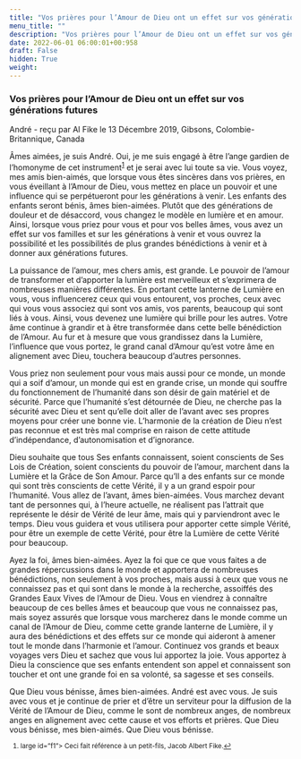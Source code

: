 ```yaml
---
title: "Vos prières pour l’Amour de Dieu ont un effet sur vos générations futures"
menu_title: ""
description: "Vos prières pour l’Amour de Dieu ont un effet sur vos générations futures"
date: 2022-06-01 06:00:01+00:958
draft: False
hidden: True
weight:
---
```

### Vos prières pour l’Amour de Dieu ont un effet sur vos générations futures

André - reçu par Al Fike le 13 Décembre 2019, Gibsons, Colombie-Britannique, Canada

Âmes aimées, je suis André. Oui, je me suis engagé à être l’ange gardien de l’homonyme de cet instrument<sup id=”a1”>[1](#f1)</sup> et je serai avec lui toute sa vie. Vous voyez, mes amis bien-aimés, que lorsque vous êtes sincères dans vos prières, en vous éveillant à l’Amour de Dieu, vous mettez en place un pouvoir et une influence qui se perpétueront pour les générations à venir. Les enfants des enfants seront bénis, âmes bien-aimées. Plutôt que des générations de douleur et de désaccord, vous changez le modèle en lumière et en amour. Ainsi, lorsque vous priez pour vous et pour vos belles âmes, vous avez un effet sur vos familles et sur les générations à venir et vous ouvrez la possibilité et les possibilités de plus grandes bénédictions à venir et à donner aux générations futures.

La puissance de l’amour, mes chers amis, est grande. Le pouvoir de l’amour de transformer et d’apporter la lumière est merveilleux et s’exprimera de nombreuses manières différentes. En portant cette lanterne de Lumière en vous, vous influencerez ceux qui vous entourent, vos proches, ceux avec qui vous vous associez qui sont vos amis, vos parents, beaucoup qui sont liés à vous. Ainsi, vous devenez une lumière qui brille pour les autres. Votre âme continue à grandir et à être transformée dans cette belle bénédiction de l’Amour. Au fur et à mesure que vous grandissez dans la Lumière, l’influence que vous portez, le grand canal d’Amour qu’est votre âme en alignement avec Dieu, touchera beaucoup d’autres personnes.

Vous priez non seulement pour vous mais aussi pour ce monde, un monde qui a soif d’amour, un monde qui est en grande crise, un monde qui souffre du fonctionnement de l’humanité dans son désir de gain matériel et de sécurité. Parce que l’humanité s’est détournée de Dieu, ne cherche pas la sécurité avec Dieu et sent qu’elle doit aller de l’avant avec ses propres moyens pour créer une bonne vie. L’harmonie de la création de Dieu n’est pas reconnue et est très mal comprise en raison de cette attitude d’indépendance, d’autonomisation et d’ignorance.

Dieu souhaite que tous Ses enfants connaissent, soient conscients de Ses Lois de Création, soient conscients du pouvoir de l’amour, marchent dans la Lumière et la Grâce de Son Amour. Parce qu’Il a des enfants sur ce monde qui sont très conscients de cette Vérité, il y a un grand espoir pour l’humanité. Vous allez de l’avant, âmes bien-aimées. Vous marchez devant tant de personnes qui, à l’heure actuelle, ne réalisent pas l’attrait que représente le désir de Vérité de leur âme, mais qui y parviendront avec le temps. Dieu vous guidera et vous utilisera pour apporter cette simple Vérité, pour être un exemple de cette Vérité, pour être la Lumière de cette Vérité pour beaucoup.

Ayez la foi, âmes bien-aimées. Ayez la foi que ce que vous faites a de grandes répercussions dans le monde et apportera de nombreuses bénédictions, non seulement à vos proches, mais aussi à ceux que vous ne connaissez pas et qui sont dans le monde à la recherche, assoiffés des Grandes Eaux Vives de l’Amour de Dieu. Vous en viendrez à connaître beaucoup de ces belles âmes et beaucoup que vous ne connaissez pas, mais soyez assurés que lorsque vous marcherez dans le monde comme un canal de l’Amour de Dieu, comme cette grande lanterne de Lumière, il y aura des bénédictions et des effets sur ce monde qui aideront à amener tout le monde dans l’harmonie et l’amour. Continuez vos grands et beaux voyages vers Dieu et sachez que vous lui apportez la joie. Vous apportez à Dieu la conscience que ses enfants entendent son appel et connaissent son toucher et ont une grande foi en sa volonté, sa sagesse et ses conseils.

Que Dieu vous bénisse, âmes bien-aimées. André est avec vous. Je suis avec vous et je continue de prier et d’être un serviteur pour la diffusion de la Vérité de l’Amour de Dieu, comme le sont de nombreux anges, de nombreux anges en alignement avec cette cause et vos efforts et prières. Que Dieu vous bénisse, mes bien-aimés. Que Dieu vous bénisse.
<small>

1. large id=”f1”> Ceci fait référence à un petit-fils, Jacob Albert Fike.[↩](#a1)






